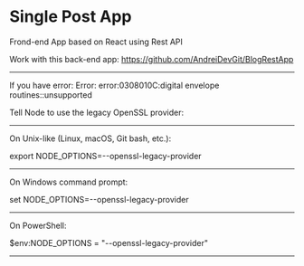 # Single Post App

Frond-end App based on React using Rest API

Work with this back-end app: https://github.com/AndreiDevGit/BlogRestApp


_______________
If you have error: Error: error:0308010C:digital envelope routines::unsupported

Tell Node to use the legacy OpenSSL provider:
_______________
On Unix-like (Linux, macOS, Git bash, etc.):

export NODE_OPTIONS=--openssl-legacy-provider
_______________
On Windows command prompt:

set NODE_OPTIONS=--openssl-legacy-provider
_______________
On PowerShell:

$env:NODE_OPTIONS = "--openssl-legacy-provider"
_______________